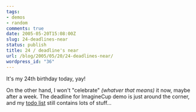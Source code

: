 ```yaml
---
tags:
- demos
- random
comments: true
date: 2005-05-20T15:08:00Z
slug: 24-deadlines-near
status: publish
title: 24 / deadline's near
url: /blog/2005/05/20/24-deadlines-near/
wordpress_id: "36"
---
```


It's my 24th birthday today, yay!

On the other hand, I won't "celebrate" _(whatver that means)_ it now, maybe after a week. The deadline for ImagineCup demo is just around the corner, and my [todo list](http://svn.berlios.de/viewcvs/dingus/trunk/ic2005/todo.txt?rev=129&view=markup) still contains lots of stuff...

